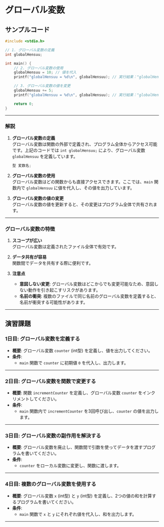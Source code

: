 # グローバル変数

## サンプルコード

```cpp
#include <stdio.h>

// 1. グローバル変数の定義
int globalHensuu;

int main() {
    // 2. グローバル変数の使用
    globalHensuu = 10; // 値を代入
    printf("globalHensuu = %d\n", globalHensuu); // 実行結果："globalHensuu = 10"

    // 3. グローバル変数の値を変更
    globalHensuu += 5;
    printf("globalHensuu = %d\n", globalHensuu); // 実行結果："globalHensuu = 15"

    return 0;
}
```

---

### 解説

1. **グローバル変数の定義**  
   グローバル変数は関数の外部で定義され、プログラム全体からアクセス可能です。上記のコードでは `int globalHensuu;` により、グローバル変数 `globalHensuu` を定義しています。

   ```cpp
   型 変数名;
   ```

2. **グローバル変数の使用**  
   グローバル変数はどの関数からも直接アクセスできます。ここでは、`main` 関数内で `globalHensuu` に値を代入し、その値を出力しています。

3. **グローバル変数の値の変更**  
   グローバル変数の値を更新すると、その変更はプログラム全体で共有されます。

---

### グローバル変数の特徴

1. **スコープが広い**  
   グローバル変数は定義されたファイル全体で有効です。

2. **データ共有が容易**  
   関数間でデータを共有する際に便利です。

3. **注意点**  
   - **意図しない変更**: グローバル変数はどこからでも変更可能なため、意図しない動作を引き起こすリスクがあります。
   - **名前の衝突**: 複数のファイルで同じ名前のグローバル変数を定義すると、名前が衝突する可能性があります。

---

## 演習課題

### **1日目: グローバル変数を定義する**

- **概要**: グローバル変数 `counter` (int型) を定義し、値を出力してください。
- **条件**:  
  - `main` 関数で `counter` に初期値 `0` を代入し、出力します。

---

### **2日目: グローバル変数を関数で変更する**

- **概要**: 関数 `incrementCounter` を定義し、グローバル変数 `counter` をインクリメントしてください。
- **条件**:  
  - `main` 関数内で `incrementCounter` を3回呼び出し、`counter` の値を出力します。

---

### **3日目: グローバル変数の副作用を解決する**

- **概要**: グローバル変数を廃止し、関数間で引数を使ってデータを渡すプログラムを書いてください。
- **条件**:  
  - `counter` をローカル変数に変更し、関数に渡します。

---

### **4日目: 複数のグローバル変数を使用する**

- **概要**: グローバル変数 `x` (int型) と `y` (int型) を定義し、2つの値の和を計算するプログラムを書いてください。
- **条件**:  
  - `main` 関数で `x` と `y` にそれぞれ値を代入し、和を出力します。

---